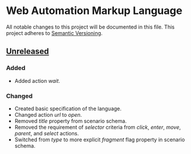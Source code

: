 # Web Automation Markup Language
All notable changes to this project will be documented in this file.
This project adheres to [Semantic Versioning](http://semver.org/).

## [Unreleased]
### Added
- Added action _wait_.

### Changed
- Created basic specification of the language.
- Changed action _url_ to _open_.
- Removed _title_ property from scenario schema.
- Removed the requirement of _selector_ criteria from _click_, _enter_, _move_, _parent_, and _select_ actions.
- Switched from _type_ to more explicit _fragment_ flag property in scenario schema.


[Unreleased]: https://github.com/automate-website/waml/compare/0.0.0...HEAD
